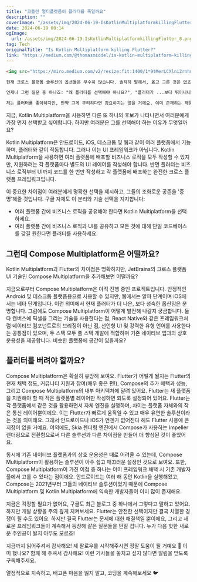 ```yaml
---
title: "코틀린 멀티플랫폼이 플러터를 죽일까요"
description: ""
coverImage: "/assets/img/2024-06-19-IsKotlinMultiplatformkillingFlutter_0.png"
date: 2024-06-19 00:14
ogImage: 
  url: /assets/img/2024-06-19-IsKotlinMultiplatformkillingFlutter_0.png
tag: Tech
originalTitle: "Is Kotlin Multiplatform killing Flutter?"
link: "https://medium.com/@thomasmiddel/is-kotlin-multiplatform-killing-flutter-c35f7a06e0ac"
---
```



```markdown
<img src="https://miro.medium.com/v2/resize:fit:1400/1*9tMerLCXlni2rnhmZXZKRQ.gif" />

현재 크로스 플랫폼 솔루션의 옵션들은 무수히 많습니다. 솔직히 말해서, 옳고 그른 것은 없죠. KMP와 Compose은 플러터에게 심각한 위협으로 보입니다. 하지만 걱정해야 할 문제인지, 또는 그들이 공존할 수 있는 중요한 차이가 있는지에 대해 이야기해 봐야 할 것 같습니다.

언제나 그런 질문 중 하나죠: "왜 플러터를 선택해야 하나요?", "플러터가 ...보다 뛰어나나요?" 그리고 항상 다음과 같이 친절히 말씀드리겠습니다. (아니, Ionic이나 Cordova와 같은 웹 기반 프레임워크를 선택하지 않는 한) 옳고 그른 대답은 없다는 거 말이죠. (모바일 개발이라고 부를 수 있을까요?)

저는 플러터를 좋아하지만, 만약 그게 무리하다면 강요하지는 않을 거에요. 이미 존재하는 제품, 기술 스택, 팀, 또는 스킬셋을 고려해보면 React Native와 같은 것을 사용하는 것이 더 합리적일 수 있어요. 그렇지 않으면 플러터 지식을 가진 새로운 개발자를 고용해야 하거나, 기존 팀에 교육을 받게 해야 하거나, 혹은 직접 공부를 해야 할 수도 있어요. 재미있긴 하지만, 비즈니스적으로 항상 합당한 이유는 아니거든요.
```

<div class="content-ad"></div>

지금, Kotlin Multiplatform을 사용하면 다른 또 하나의 후보가 나타나면서 여러분에게 가장 먼저 선택받고 싶어합니다. 하지만 여러분은 그를 선택해야 하는 이유가 무엇일까요?

Kotlin Multiplatform은 안드로이드, iOS, 데스크톱 및 웹과 같이 여러 플랫폼에서 기능하며, 플러터와 같이 작동합니다. 그러나 이는 UI 프레임워크가 아닙니다. Kotlin Multiplatform을 사용하면 여러 플랫폼에 배포할 비즈니스 로직을 모두 작성할 수 있지만, 지원하려는 각 플랫폼마다 별도의 UI 레이어를 작성해야 합니다.
반면 플러터는 비즈니스 로직부터 UI까지 코드를 한 번만 작성하고 각 플랫폼에 배포하는 완전한 크로스 플랫폼 프레임워크입니다.

이 중요한 차이점이 여러분에게 명확한 선택을 제시하고, 그들의 조화로운 공존을 '증명'해줄 것입니다. 구글 자체도 이 분리와 기술 선택을 지지합니다:

- 여러 플랫폼 간에 비즈니스 로직을 공유해야 한다면 Kotlin Multiplatform을 선택하세요.
- 여러 플랫폼 간에 비즈니스 로직과 UI를 공유하고 모든 것에 대해 단일 코드베이스를 갖길 원한다면 플러터를 사용하세요.

<div class="content-ad"></div>

## 그런데 Compose Multiplatform은 어떨까요?

Kotlin Multiplatform과 Flutter의 차이점은 명확하지만, JetBrains의 크로스 플랫폼 UI 기술인 Compose Multiplatform을 추가해보면 어떨까요?

지금으로부터 Compose Multiplatform은 아직 진행 중인 프로젝트입니다. 안정적인 Android 및 데스크톱 플랫폼용으로 사용할 수 있지만, 웹에서는 알파 단계이며 iOS에서는 베타 단계입니다. 이런 의미에서 현재 플러터가 더 나은, 보다 성숙한 옵션임은 분명합니다. 그럼에도 Compose Multiplatform이 어떻게 발전해 나갈지 궁금합니다. 둘 다 캔버스에 픽셀을 그리는 기술을 사용한다는 점, React Native와 같은 프레임워크처럼 네이티브 컴포넌트로의 브리징이 아닌 점, 선언형 UI 및 강력한 유형 언어를 사용한다는 공통점이 있으며, 두 스택 모두 풀 스택 개발에 적합하며 기존 네이티브 앱과의 상호 운용성을 제공합니다. 비슷한 플랫폼에 공간이 있을까요?

## 플러터를 버려야 할까요?

<div class="content-ad"></div>

Compose Multiplatform은 확실히 유망해 보여요. Flutter가 어떻게 될지는 Flutter의 현재 채택 정도, 커뮤니티 지원과 참여(매우 좋은 편!), Compose의 추가 혜택과 성능, 그리고 Compose Multiplatform의 내부 아키텍처에 달려 있어요. Flutter는 새 플랫폼을 지원해야 할 때 작은 플랫폼별 레이어만 작성하면 되도록 설정되어 있어요. Flutter는 각 플랫폼에서 같은 것을 활용하면서 자체 엔진을 실행하며, 차이는 플랫폼 자체와의 작은 통신 레이어뿐이에요. 이는 Flutter가 빠르게 움직일 수 있고 매우 유연한 솔루션이라는 것을 의미해요. 그래서 안드로이드나 iOS가 언젠가 없어진다 해도 Flutter 사용에 큰 지장이 없을 거예요. 이외에도, Skia 렌더링 엔진에서 Compose가 사용하는 Impeller 렌더링으로 전환함으로써 다른 솔루션과 다른 차이점을 만들어 더 향상된 것이 좋았어요.

동시에 기존 네이티브 플랫폼과의 상호 운용성은 때로 어려울 수 있는데, Compose Multiplatform이 활용하는 솔루션이 아주 쉽고 매끄러운 설정인 것으로 보여요. 또한, Compose Multiplatform이 가진 이점 중 하나는 이미 프레임워크 채택 시 기존 개발자 풀에서 고를 수 있다는 점이에요. 안드로이드는 여러 해 동안 Kotlin을 실행해왔고, Compose는 2021년부터 그들의 네이티브 솔루션이었기 때문에 Compose Multiplatform 및 Kotlin Multiplatform에 익숙한 개발자들이 이미 많이 존재해요.

지금은 걱정할 필요가 없어요, 구글도 최근 블로그 중 하나에서 그렇다고 말하고 있어요. 하지만 개발 상황을 주의 깊게 지켜보세요. Flutter는 안전한 선택이지만 결국 치열한 경쟁이 될 수도 있어요. 하지만 결국 Flutter는 문제에 대한 해결책일 뿐이에요, 그리고 새로운 프레임워크들이 계속해서 등장해 같은 질문들을 던질 겁니다. 누가 다음 핫한 새로운 주인공이 될지 아무도 모르죠!

지금까지 읽어주셔서 감사해요! 제 팔로우를 시작해주시면 정말 도움이 될 거예요 🙏 이미 했나요? 함께 해 주셔서 감사해요! 이런 기사들을 놓치고 싶지 않다면 알림을 받도록 구독해주세요.

<div class="content-ad"></div>

열정적으로 지속하고, 배고픈 마음을 잃지 말고, 코딩을 계속해보세요 🐦